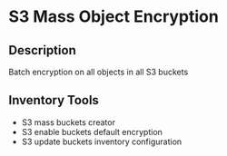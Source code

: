 # S3 Mass Object Encryption

## Description
Batch encryption on all objects in all S3 buckets

## Inventory Tools

- S3 mass buckets creator
- S3 enable buckets default encryption
- S3 update buckets inventory configuration
